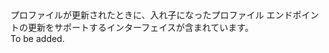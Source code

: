 <Namespace Name="Microsoft.Azure.Management.TrafficManager.Fluent.TrafficManagerEndpoint.UpdateNestedProfileEndpoint">
  <Docs>
    <summary>プロファイルが更新されたときに、入れ子になったプロファイル エンドポイントの更新をサポートするインターフェイスが含まれています。</summary> 
    <remarks>To be added.</remarks>
  </Docs>
</Namespace>
